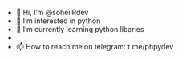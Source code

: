 - 👋 Hi, I’m @soheilRdev
- 👀 I’m interested in python
- 🌱 I’m currently learning python libaries
- 
- 📫 How to reach me on telegram: t.me/phpydev

<!---
soheilRdev/soheilRdev is a ✨ special ✨ repository because its `README.md` (this file) appears on your GitHub profile.
You can click the Preview link to take a look at your changes.
--->
